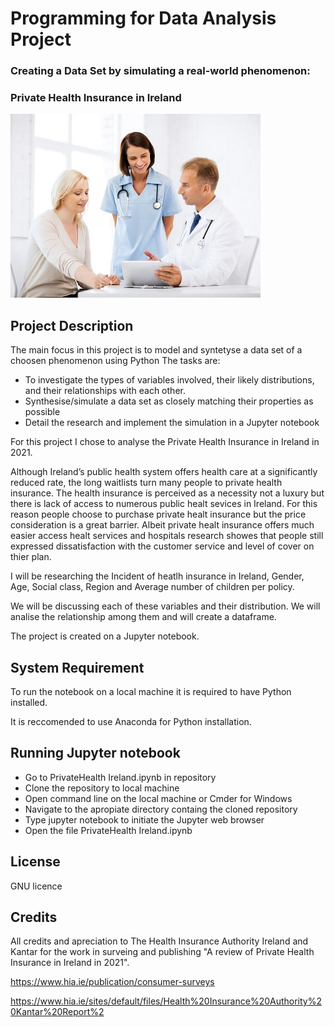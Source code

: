 # Programming for Data Analysis Project

### Creating a Data Set by simulating a real-world phenomenon: 
### Private Health Insurance in Ireland

![Alt text](/Images/Health_Ins.jpg)

## Project Description

The main focus in this project is to model and syntetyse a data set of a choosen phenomenon using Python
The tasks are:
- To investigate the types of variables involved, their likely distributions, and their relationships with each other.
- Synthesise/simulate a data set as closely matching their properties as possible
- Detail the research and implement the simulation in a Jupyter notebook

For this project I chose to analyse the Private Health Insurance in Ireland in 2021.

Although Ireland’s public health system offers health care at a significantly reduced rate, the long waitlists turn many people to private health insurance. The health insurance is perceived as a necessity not a luxury but there is lack of access to numerous public healt sevices in Ireland. For this reason people choose to purchase private healt insurance but the price consideration is a great barrier. Albeit private healt insurance offers much easier access healt services and hospitals research showes that people still expressed dissatisfaction with the customer service and level of cover on thier plan.

I will be researching the Incident of heatlh insurance in Ireland, Gender, Age, Social class, Region and Average number of children per policy.

We will be discussing each of these variables and their distribution. We will analise the relationship among them and will create a dataframe.

The project is created on a Jupyter notebook.

## System Requirement

To run the notebook on a local machine it is required to have Python installed.

It is reccomended to use Anaconda for Python installation.

## Running Jupyter notebook

- Go to PrivateHealth Ireland.ipynb in repository 
- Clone the repository to local machine 
- Open command line on the local machine or Cmder for Windows
- Navigate to the apropiate directory containg the cloned repository
- Type jupyter notebook to initiate the Jupyter web browser
- Open the file PrivateHealth Ireland.ipynb

## License

GNU licence

## Credits

All credits and apreciation to The Health Insurance Authority Ireland and Kantar for the work in surveing and publishing "A review of Private Health Insurance in Ireland in 2021".

<https://www.hia.ie/publication/consumer-surveys>

<https://www.hia.ie/sites/default/files/Health%20Insurance%20Authority%20Kantar%20Report%2>

